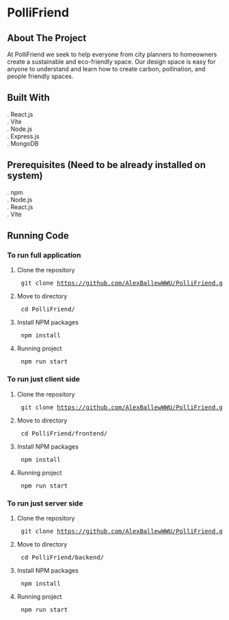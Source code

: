 # PolliFriend
## About The Project
At PolliFriend we seek to help everyone from city planners to homeowners create a sustainable and eco-friendly space. Our design space is easy for anyone to understand and learn how to create carbon, pollination, and people friendly spaces. 

## Built With
 . React.js <br>
 . Vite <br>
 . Node.js <br>
 . Express.js <br>
 . MongoDB <br>

## Prerequisites (Need to be already installed on system)
 . npm <br>
 . Node.js <br>
 . React.js <br>
 . Vite <br>

## Running Code

### To run full application 
   1. Clone the repository  
    <pre> git clone https://github.com/AlexBallewWWU/PolliFriend.git </pre>
   2. Move to directory 
    <pre> cd PolliFriend/ </pre>
   3. Install NPM packages
    <pre> npm install </pre>
   5. Running project
    <pre> npm run start </pre>

 ### To run just client side 
   1. Clone the repository  
    <pre> git clone https://github.com/AlexBallewWWU/PolliFriend.git </pre>
   2. Move to directory 
    <pre> cd PolliFriend/frontend/ </pre>
   3. Install NPM packages
    <pre> npm install </pre>
   5. Running project
    <pre> npm run start </pre>
 
 ### To run just server side
   1. Clone the repository  
    <pre> git clone https://github.com/AlexBallewWWU/PolliFriend.git </pre>
   2. Move to directory 
    <pre> cd PolliFriend/backend/ </pre>
   3. Install NPM packages
    <pre> npm install </pre>
   5. Running project
    <pre> npm run start </pre>
